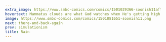 ```yaml
---
extra_image: https://www.smbc-comics.com/comics/1501029366-soonish11after.png
hovertext: Mammatus clouds are what God watches when He's getting high.
image: https://www.smbc-comics.com/comics/1501081651-soonish11.png
next: there-and-back-again
prev: simulationism
title: Rain
---
```

